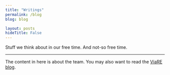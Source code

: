 ```yaml
---
title: "Writings"
permalink: /blog
blog: blog

layout: posts
hideTitle: False
---
```


Stuff we think about in our free time. And not-so free time.

---

The content in here is about the team. You may also want to read the [ViaRE blog](/viare/blog).
